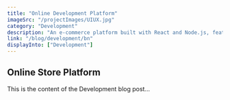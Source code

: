 ```yaml
---
title: "Online Development Platform"
imageSrc: "/projectImages/UIUX.jpg"
category: "Development"
description: "An e-commerce platform built with React and Node.js, featuring product listings, product searching, shopping cart, and checkout."
link: "/blog/development/bn"
displayInto: ["Development"]
---
```


## Online Store Platform

This is the content of the Development blog post...
